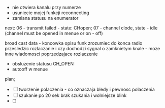 - nie otwiera kanalu przy numerze
- usuniecie mojej funkcji reconnecting
- zamiana statusu na enumerator

next:
06 - transmit failed - state: CHopen; 07 - channel clode, state - idle (channel must be opened in menue or on - off)

broad cast data - koncowka opisu funk
zrozumiec do konca radio
przesledzic rozlaczanie i czy dochodzi sygnal o zamknietym knale - moze inne wiadomosci poprzedzajace rozlaczenie
- obsluzenie statusu CH_OPEN
- autooff w menue

plan;
- [ ] tworzenie polaczenia - co oznaczaja bledy i pewnosc polaczenia
- [ ] szukanie po 20 sek brak szukania i wolniejsze blink
- [ ] 